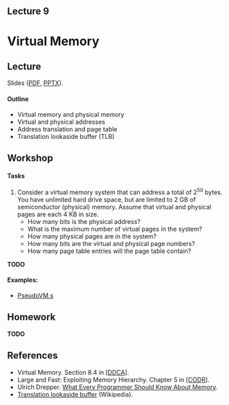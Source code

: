 Lecture 9
---

# Virtual Memory

## Lecture

Slides ([PDF](CA_Lecture_09.pdf), [PPTX](CA_Lecture_09.pptx)).

#### Outline

* Virtual memory and physical memory
* Virtual and physical addresses
* Address translation and page table
* Translation lookaside buffer (TLB)

## Workshop


#### Tasks

1. Consider a virtual memory system that can address a total of 2<sup>50</sup> bytes.
   You have unlimited hard drive space, but are limited to 2 GB of semiconductor (physical) memory.
   Assume that virtual and physical pages are each 4 KB in size.
   * How many bits is the physical address?
   * What is the maximum number of virtual pages in the system?
   * How many physical pages are in the system?
   * How many bits are the virtual and physical page numbers?
   * How many page table entries will the page table contain?

__TODO__

#### Examples:

* [PseudoVM.s](https://github.com/andrewt0301/hse-acos-course/blob/master/docs/part1ca/09_VM/PseudoVM.s)

## Homework

__TODO__

## References

* Virtual Memory. Section 8.4 in [[DDCA]](../../books.md).
* Large and Fast: Exploiting Memory Hierarchy. Chapter 5 in [[CODR]](../../books.md). 
* Ulrich Drepper. [What Every Programmer Should Know About Memory](
  https://github.com/andrewt0301/hse-acos-course/blob/master/related/cpumemory.pdf).
* [Translation lookaside buffer](https://en.wikipedia.org/wiki/Translation_lookaside_buffer) (Wikipedia).
